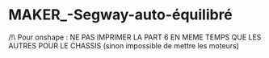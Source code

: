 # MAKER_-Segway-auto-équilibré

/!\ Pour onshape : NE PAS IMPRIMER LA PART 6 EN MEME TEMPS QUE LES AUTRES POUR LE CHASSIS (sinon impossible de mettre les moteurs)
